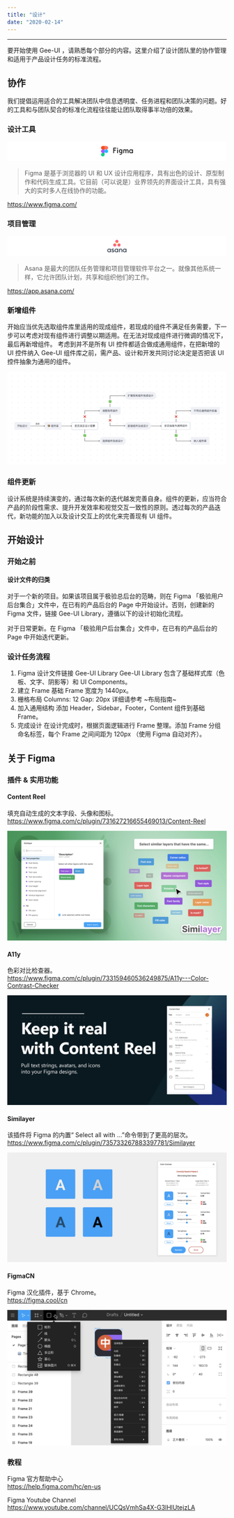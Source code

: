 ```yaml
---
title: "设计"
date: "2020-02-14"
---
```


---

要开始使用 Gee-UI ，请熟悉每个部分的内容。这里介绍了设计团队里的协作管理和适用于产品设计任务的标准流程。

## 协作

我们提倡运用适合的工具解决团队中信息透明度、任务进程和团队决策的问题。好的工具和与团队契合的标准化流程往往能让团队取得事半功倍的效果。

### 设计工具

![design-1](./design-1.jpg)

> Figma 是基于浏览器的 UI 和 UX 设计应用程序，具有出色的设计、原型制作和代码生成工具。它目前（可以说是）业界领先的界面设计工具，具有强大的实时多人在线协作的功能。

https://www.figma.com/

### 项目管理

![design-2](./design-2.jpg)

> Asana 是最大的团队任务管理和项目管理软件平台之一。就像其他系统一样，它允许团队计划，共享和组织他们的工作。

https://app.asana.com/

### 新增组件

开始应当优先选取组件库里适用的现成组件，若现成的组件不满足任务需要，下一步可以考虑对现有组件进行调整以期适用。在无法对现成组件进行微调的情况下，最后再新增组件。
考虑到并不是所有 UI 控件都适合做成通用组件，在把新增的 UI 控件纳入 Gee-UI 组件库之前，需产品、设计和开发共同讨论决定是否把该 UI 控件抽象为通用的组件。

![design-3](./design-3.jpg)

### 组件更新

设计系统是持续演变的，通过每次新的迭代越发完善自身。组件的更新，应当符合产品的阶段性需求、提升开发效率和视觉交互一致性的原则。透过每次的产品迭代，新功能的加入以及设计交互上的优化来完善现有 UI 组件。

## 开始设计

### 开始之前

#### 设计文件的归类

对于一个新的项目。如果该项目属于极验总后台的范畴，则在 Figma 「极验用户后台集合」文件中，在已有的产品后台的 Page 中开始设计。否则，创建新的 Figma 文件，链接 Gee-UI Library，遵循以下的设计初始化流程。

对于日常更新。在 Figma 「极验用户后台集合」文件中，在已有的产品后台的 Page 中开始迭代更新。

### 设计任务流程

1. Figma 设计文件链接 Gee-UI Library
   Gee-UI Library 包含了基础样式库（色板、文字、阴影等）和 UI Components。
2. 建立 Frame
   基础 Frame 宽度为 1440px。
3. 栅格布局
   Columns: 12
   Gap: 20px
   详细请参考 ~布局指南~
4. 加入通用结构
   添加 Header，Sidebar，Footer，Content 组件到基础 Frame。
5. 完成设计
   在设计完成时，根据页面逻辑进行 Frame 整理。添加 Frame 分组命名标签，每个 Frame 之间间距为 120px （使用 Figma 自动对齐）。

## 关于 Figma

### 插件 & 实用功能

#### Content Reel

填充自动生成的文本字段、头像和图标。<br>
https://www.figma.com/c/plugin/731627216655469013/Content-Reel

![design-4](./design-4.jpg)

#### A11y

色彩对比检查器。 <br>
https://www.figma.com/c/plugin/733159460536249875/A11y---Color-Contrast-Checker

![design-5](./design-5.jpg)

#### Similayer

该插件将 Figma 的内置“ Select all with …”命令带到了更高的层次。<br>
https://www.figma.com/c/plugin/735733267883397781/Similayer

![design-6](./design-6.jpg)

#### FigmaCN

Figma 汉化插件，基于 Chrome。<br>
https://figma.cool/cn

![design-7](./design-7.jpg)

### 教程

Figma 官方帮助中心<br>
https://help.figma.com/hc/en-us

Figma Youtube Channel<br>
https://www.youtube.com/channel/UCQsVmhSa4X-G3lHlUtejzLA
